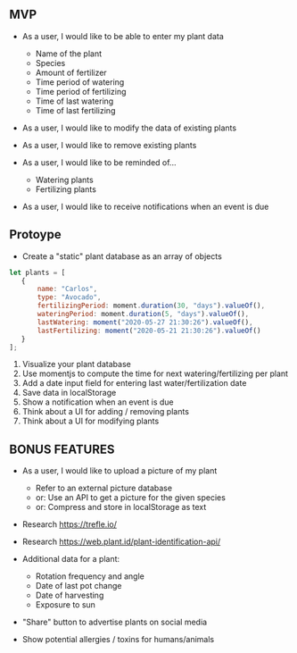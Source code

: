 ## MVP

* As a user, I would like to be able to enter my plant data
  * Name of the plant
  * Species
  * Amount of fertilizer
  * Time period of watering
  * Time period of fertilizing
  * Time of last watering
  * Time of last fertilizing

* As a user, I would like to modify the data of existing plants

* As a user, I would like to remove existing plants

* As a user, I would like to be reminded of...
  * Watering plants
  * Fertilizing plants

* As a user, I would like to receive notifications when an event is due

## Protoype

* Create a "static" plant database as an array of objects

```js
let plants = [
   {
       name: "Carlos",
       type: "Avocado",
       fertilizingPeriod: moment.duration(30, "days").valueOf(),
       wateringPeriod: moment.duration(5, "days").valueOf(),
       lastWatering: moment("2020-05-27 21:30:26").valueOf(),
       lastFertilizing: moment("2020-05-21 21:30:26").valueOf()
   }
];
```

1. Visualize your plant database
1. Use momentjs to compute the time for next watering/fertilizing per plant
1. Add a date input field for entering last water/fertilization date
1. Save data in localStorage
1. Show a notification when an event is due
1. Think about a UI for adding / removing plants
1. Think about a UI for modifying plants

## BONUS FEATURES

* As a user, I would like to upload a picture of my plant
   * Refer to an external picture database
   * or: Use an API to get a picture for the given species
   * or: Compress and store in localStorage as text

* Research https://trefle.io/
* Research https://web.plant.id/plant-identification-api/

* Additional data for a plant:
  * Rotation frequency and angle
  * Date of last pot change
  * Date of harvesting
  * Exposure to sun

* "Share" button to advertise plants on social media

* Show potential allergies / toxins for humans/animals

